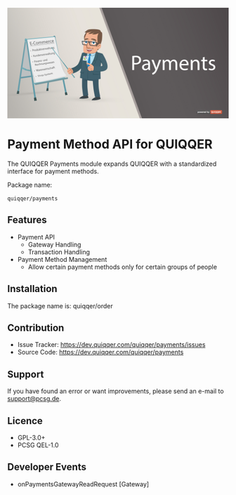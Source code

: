 ![QUIQQER PAYMENTS](bin/images/Readme.jpg)

Payment Method API for QUIQQER
======

The QUIQQER Payments module expands QUIQQER with a standardized interface for payment methods. 

Package name:

    quiqqer/payments


Features
--------

- Payment API
    - Gateway Handling
    - Transaction Handling
- Payment Method Management
    -  Allow certain payment methods only for certain groups of people


Installation
------------

The package name is: quiqqer/order


Contribution
----------

- Issue Tracker: https://dev.quiqqer.com/quiqqer/payments/issues
- Source Code: https://dev.quiqqer.com/quiqqer/payments


Support
-------

If you have found an error or want improvements, please send an e-mail to support@pcsg.de.


Licence
-------

- GPL-3.0+
- PCSG QEL-1.0


Developer Events
------

- onPaymentsGatewayReadRequest [Gateway]